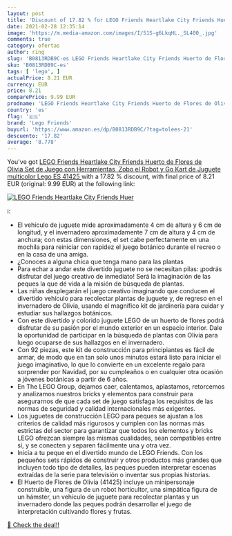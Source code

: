 ```yaml
---
layout: post
title: 'Discount of 17.82 % for LEGO Friends Heartlake City Friends Huer'
date: 2021-02-28 12:35:14
image: 'https://m.media-amazon.com/images/I/51S-g6LkqHL._SL400_.jpg'
comments: true
category: ofertas
author: ring
slug: 'B0813RDB9C-es LEGO Friends Heartlake City Friends Huerto de Flores de...'
sku: 'B0813RDB9C-es'
tags: [ 'lego', ]
actualPrice: 8.21 EUR
currency: EUR
price: 8.21
comparePrice: 9.99 EUR
prodname: 'LEGO Friends Heartlake City Friends Huerto de Flores de Olivia Set de Juego con Herramientas  Zobo el Robot y Go Kart de Juguete  multicolor  Lego ES 41425 '
country: 'es'
flag: '🇪🇸'
brand: 'Lego Friends'
buyurl: 'https://www.amazon.es/dp/B0813RDB9C/?tag=tolees-21'
descuento: '17.82'
average: '8.778'
---
```


You've got [LEGO Friends Heartlake City Friends Huerto de Flores de Olivia Set de Juego con Herramientas  Zobo el Robot y Go Kart de Juguete  multicolor  Lego ES 41425 ](https://www.amazon.es/dp/B0813RDB9C/?tag=tolees-21) with a  17.82 % discount, with final price of 8.21 EUR (original: 9.99 EUR) at the following link:

[![LEGO Friends Heartlake City Friends Huer](https://m.media-amazon.com/images/I/51S-g6LkqHL._SL400_.jpg)](https://www.amazon.es/dp/B0813RDB9C/?tag=tolees-21)

ℹ️:

- El vehículo de juguete mide aproximadamente 4 cm de altura y 6 cm de longitud, y el invernadero aproximadamente 7 cm de altura y 4 cm de anchura; con estas dimensiones, el set cabe perfectamente en una mochila para reiniciar con rapidez el juego botánico durante el recreo o en la casa de una amiga.
- ¿Conoces a alguna chica que tenga mano para las plantas
- Para echar a andar este divertido juguete no se necesitan pilas: ¡podrás disfrutar del juego creativo de inmediato! Será la imaginación de las peques la que dé vida a la misión de búsqueda de plantas.
- Las niñas desplegarán el juego creativo imaginando que conducen el divertido vehículo para recolectar plantas de juguete y, de regreso en el invernadero de Olivia, usando el magnífico kit de jardinería para cuidar y estudiar sus hallazgos botánicos.
- Con este divertido y colorido juguete LEGO de un huerto de flores podrá disfrutar de su pasión por el mundo exterior en un espacio interior. Dale la oportunidad de participar en la búsqueda de plantas con Olivia para luego ocuparse de sus hallazgos en el invernadero.
- Con 92 piezas, este kit de construcción para principiantes es fácil de armar, de modo que en tan solo unos minutos estará listo para iniciar el juego imaginativo, lo que lo convierte en un excelente regalo para sorprender por Navidad, por su cumpleaños o en cualquier otra ocasión a jóvenes botánicas a partir de 6 años.
- En The LEGO Group, dejamos caer, calentamos, aplastamos, retorcemos y analizamos nuestros bricks y elementos para construir para asegurarnos de que cada set de juego satisfaga los requisitos de las normas de seguridad y calidad internacionales más exigentes.
- Los juguetes de construcción LEGO para peques se ajustan a los criterios de calidad más rigurosos y cumplen con las normas más estrictas del sector para garantizar que todos los elementos y bricks LEGO ofrezcan siempre las mismas cualidades, sean compatibles entre sí, y se conecten y separen fácilmente una y otra vez.
- Inicia a tu peque en el divertido mundo de LEGO Friends. Con los pequeños sets rápidos de construir y otros productos más grandes que incluyen todo tipo de detalles, las peques pueden interpretar escenas extraídas de la serie para televisión o inventar sus propias historias.
- El Huerto de Flores de Olivia (41425) incluye un minipersonaje construible, una figura de un robot horticultor, una simpática figura de un hámster, un vehículo de juguete para recolectar plantas y un invernadero donde las peques podrán desarrollar el juego de interpretación cultivando flores y frutas.

[🛒 Check the deal!!](https://www.amazon.es/dp/B0813RDB9C/?tag=tolees-21)
